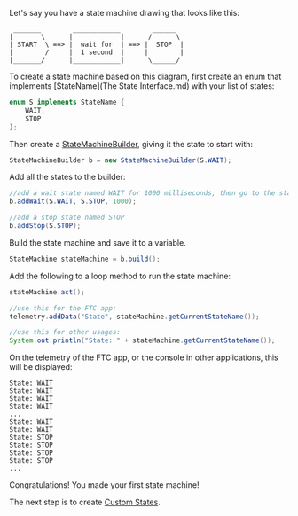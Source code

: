 Let's say you have a state machine drawing that looks like this:
```
 _______        ____________        ______
|       \      |            |      /      \
| START  \ ==> |  wait for  | ==> |  STOP  |
|        /     |  1 second  |     |        |
|_______/      |____________|      \______/
```

To create a state machine based on this diagram, first create an enum that implements [StateName](The State Interface.md) with your list of states:

```java
enum S implements StateName {
    WAIT,
    STOP
};
```

Then create a [StateMachineBuilder](StateMachineBuilder.md), giving it the state to start with:
```java
StateMachineBuilder b = new StateMachineBuilder(S.WAIT);
```

Add all the states to the builder:
```java
//add a wait state named WAIT for 1000 milliseconds, then go to the state named STOP
b.addWait(S.WAIT, S.STOP, 1000);

//add a stop state named STOP
b.addStop(S.STOP);
```

Build the state machine and save it to a variable.
```java
StateMachine stateMachine = b.build();
```

Add the following to a loop method to run the state machine:
```java
stateMachine.act();

//use this for the FTC app:
telemetry.addData("State", stateMachine.getCurrentStateName());

//use this for other usages:
System.out.println("State: " + stateMachine.getCurrentStateName());
```

On the telemetry of the FTC app, or the console in other applications, this will be displayed:

```
State: WAIT
State: WAIT
State: WAIT
State: WAIT
...
State: WAIT
State: WAIT
State: STOP
State: STOP
State: STOP
State: STOP
...
```

Congratulations! You made your first state machine!

The next step is to create [Custom States](Custom-States.md).